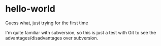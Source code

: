 # hello-world
Guess what, just trying for the first time

I'm quite familiar with subversion, so this is just a test with Git to see the advantages/disadvantages over subversion.
